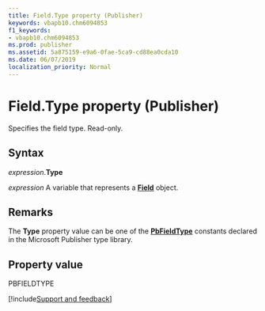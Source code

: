 ```yaml
---
title: Field.Type property (Publisher)
keywords: vbapb10.chm6094853
f1_keywords:
- vbapb10.chm6094853
ms.prod: publisher
ms.assetid: 5a875159-e9a6-0fae-5ca9-cd88ea0cda10
ms.date: 06/07/2019
localization_priority: Normal
---
```



# Field.Type property (Publisher)

Specifies the field type. Read-only.


## Syntax

_expression_.**Type**

_expression_ A variable that represents a **[Field](Publisher.Field.md)** object.


## Remarks

The **Type** property value can be one of the **[PbFieldType](Publisher.PbFieldType.md)** constants declared in the Microsoft Publisher type library.


## Property value

PBFIELDTYPE


[!include[Support and feedback](~/includes/feedback-boilerplate.md)]